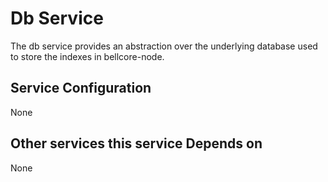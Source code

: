 # Db Service

The db service provides an abstraction over the underlying database used to store the indexes in bellcore-node.

## Service Configuration

None

## Other services this service Depends on

None


